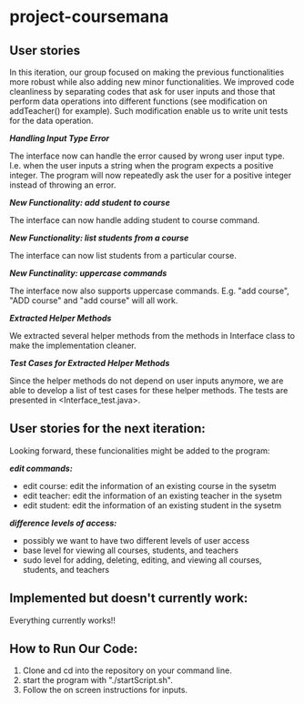 # project-coursemana

## User stories

In this iteration, our group focused on making the previous functionalities more robust while also adding new minor functionalities. We improved code cleanliness by separating codes that ask for user inputs and those that perform data operations into different functions (see modification on addTeacher() for example). Such modification enable us to write unit tests for the data operation.

***Handling Input Type Error***

The interface now can handle the error caused by wrong user input type. I.e. when the user inputs a string when the program expects a positive integer. The program will now repeatedly ask the user for a positive integer instead of throwing an error.

***New Functionality: add student to course***

The interface can now handle adding student to course command.

***New Functionality: list students from a course***

The interface can now list students from a particular course.

***New Functinality: uppercase commands***

The interface now also supports uppercase commands. E.g. "add course", "ADD course" and "add     course" will all work.

***Extracted Helper Methods***

We extracted several helper methods from the methods in Interface class to make the implementation cleaner. 

***Test Cases for Extracted Helper Methods***

Since the helper methods do not depend on user inputs anymore, we are able to develop a list of test cases for these helper methods. The tests are presented in <Interface_test.java>.

## User stories for the next iteration:

Looking forward, these funcionalities might be added to the program:

***edit commands:***
- edit course: edit the information of an existing course in the sysetm
- edit teacher: edit the information of an existing teacher in the sysetm
- edit student: edit the information of an existing student in the sysetm

***difference levels of access:***
- possibly we want to have two different levels of user access
- base level for viewing all courses, students, and teachers
- sudo level for adding, deleting, editing, and viewing all courses, students, and teachers


## Implemented but doesn't currently work:

Everything currently works!!


## How to Run Our Code:
1. Clone and cd into the repository on your command line.
2. start the program with "./startScript.sh".
3. Follow the on screen instructions for inputs. 
